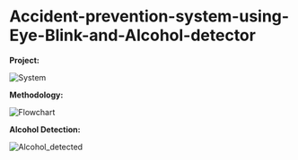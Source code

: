 # Accident-prevention-system-using-Eye-Blink-and-Alcohol-detector

**Project:**

![System](https://github.com/user-attachments/assets/4a9f6173-f7b4-426e-96f6-c3a2762ec439)

**Methodology:**

![Flowchart](https://github.com/user-attachments/assets/8f82427d-eb61-403e-803e-4a1e2939293b)

**Alcohol Detection:**

![Alcohol_detected](https://github.com/user-attachments/assets/506af8f3-2050-48a3-92bc-1d4e8f0e7c53)
